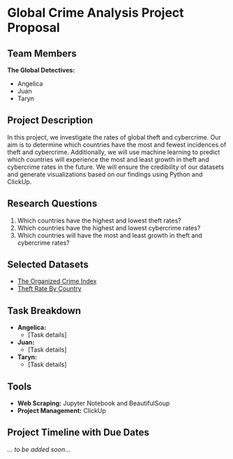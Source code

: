 # Global Crime Analysis Project Proposal

## Team Members
**The Global Detectives:**  
- Angelica
- Juan
- Taryn

## Project Description
In this project, we investigate the rates of global theft and cybercrime. Our aim is to determine which countries have the most and fewest incidences of theft and cybercrime. Additionally, we will use machine learning to predict which countries will experience the most and least growth in theft and cybercrime rates in the future. We will ensure the credibility of our datasets and generate visualizations based on our findings using Python and ClickUp.

## Research Questions
1. Which countries have the highest and lowest theft rates?
2. Which countries have the highest and lowest cybercrime rates?
3. Which countries will have the most and least growth in theft and cybercrime rates?

## Selected Datasets
- [The Organized Crime Index](https://ocindex.net/rankings?f=rankings&view=List)
- [Theft Rate By Country](https://www.theglobaleconomy.com/rankings/theft/)

## Task Breakdown
- **Angelica:**
  - [Task details]
- **Juan:**
  - [Task details]
- **Taryn:**
  - [Task details]

## Tools
- **Web Scraping:** Jupyter Notebook and BeautifulSoup
- **Project Management:** ClickUp

## Project Timeline with Due Dates
*… to be added soon…*
